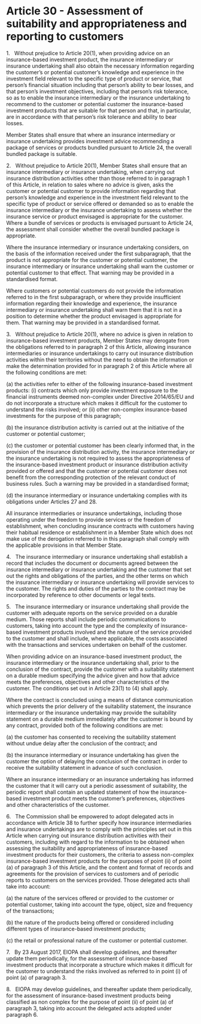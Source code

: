 # Article 30 - Assessment of suitability and appropriateness and reporting to customers


1.   Without prejudice to Article 20(1), when providing advice on an insurance-based investment product, the insurance intermediary or insurance undertaking shall also obtain the necessary information regarding the customer’s or potential customer’s knowledge and experience in the investment field relevant to the specific type of product or service, that person’s financial situation including that person’s ability to bear losses, and that person’s investment objectives, including that person’s risk tolerance, so as to enable the insurance intermediary or the insurance undertaking to recommend to the customer or potential customer the insurance-based investment products that are suitable for that person and that, in particular, are in accordance with that person’s risk tolerance and ability to bear losses.

Member States shall ensure that where an insurance intermediary or insurance undertaking provides investment advice recommending a package of services or products bundled pursuant to Article 24, the overall bundled package is suitable.

2.   Without prejudice to Article 20(1), Member States shall ensure that an insurance intermediary or insurance undertaking, when carrying out insurance distribution activities other than those referred to in paragraph 1 of this Article, in relation to sales where no advice is given, asks the customer or potential customer to provide information regarding that person’s knowledge and experience in the investment field relevant to the specific type of product or service offered or demanded so as to enable the insurance intermediary or the insurance undertaking to assess whether the insurance service or product envisaged is appropriate for the customer. Where a bundle of services or products is envisaged pursuant to Article 24, the assessment shall consider whether the overall bundled package is appropriate.

Where the insurance intermediary or insurance undertaking considers, on the basis of the information received under the first subparagraph, that the product is not appropriate for the customer or potential customer, the insurance intermediary or insurance undertaking shall warn the customer or potential customer to that effect. That warning may be provided in a standardised format.

Where customers or potential customers do not provide the information referred to in the first subparagraph, or where they provide insufficient information regarding their knowledge and experience, the insurance intermediary or insurance undertaking shall warn them that it is not in a position to determine whether the product envisaged is appropriate for them. That warning may be provided in a standardised format.

3.   Without prejudice to Article 20(1), where no advice is given in relation to insurance-based investment products, Member States may derogate from the obligations referred to in paragraph 2 of this Article, allowing insurance intermediaries or insurance undertakings to carry out insurance distribution activities within their territories without the need to obtain the information or make the determination provided for in paragraph 2 of this Article where all the following conditions are met:

(a) the activities refer to either of the following insurance-based investment products: (i) contracts which only provide investment exposure to the financial instruments deemed non-complex under Directive 2014/65/EU and do not incorporate a structure which makes it difficult for the customer to understand the risks involved; or (ii) other non-complex insurance-based investments for the purpose of this paragraph;

(b) the insurance distribution activity is carried out at the initiative of the customer or potential customer;

(c) the customer or potential customer has been clearly informed that, in the provision of the insurance distribution activity, the insurance intermediary or the insurance undertaking is not required to assess the appropriateness of the insurance-based investment product or insurance distribution activity provided or offered and that the customer or potential customer does not benefit from the corresponding protection of the relevant conduct of business rules. Such a warning may be provided in a standardised format;

(d) the insurance intermediary or insurance undertaking complies with its obligations under Articles 27 and 28.

All insurance intermediaries or insurance undertakings, including those operating under the freedom to provide services or the freedom of establishment, when concluding insurance contracts with customers having their habitual residence or establishment in a Member State which does not make use of the derogation referred to in this paragraph shall comply with the applicable provisions in that Member State.

4.   The insurance intermediary or insurance undertaking shall establish a record that includes the document or documents agreed between the insurance intermediary or insurance undertaking and the customer that set out the rights and obligations of the parties, and the other terms on which the insurance intermediary or insurance undertaking will provide services to the customer. The rights and duties of the parties to the contract may be incorporated by reference to other documents or legal texts.

5.   The insurance intermediary or insurance undertaking shall provide the customer with adequate reports on the service provided on a durable medium. Those reports shall include periodic communications to customers, taking into account the type and the complexity of insurance-based investment products involved and the nature of the service provided to the customer and shall include, where applicable, the costs associated with the transactions and services undertaken on behalf of the customer.

When providing advice on an insurance-based investment product, the insurance intermediary or the insurance undertaking shall, prior to the conclusion of the contract, provide the customer with a suitability statement on a durable medium specifying the advice given and how that advice meets the preferences, objectives and other characteristics of the customer. The conditions set out in Article 23(1) to (4) shall apply.

Where the contract is concluded using a means of distance communication which prevents the prior delivery of the suitability statement, the insurance intermediary or the insurance undertaking may provide the suitability statement on a durable medium immediately after the customer is bound by any contract, provided both of the following conditions are met:

(a) the customer has consented to receiving the suitability statement without undue delay after the conclusion of the contract; and

(b) the insurance intermediary or insurance undertaking has given the customer the option of delaying the conclusion of the contract in order to receive the suitability statement in advance of such conclusion.

Where an insurance intermediary or an insurance undertaking has informed the customer that it will carry out a periodic assessment of suitability, the periodic report shall contain an updated statement of how the insurance-based investment product meets the customer’s preferences, objectives and other characteristics of the customer.

6.   The Commission shall be empowered to adopt delegated acts in accordance with Article 38 to further specify how insurance intermediaries and insurance undertakings are to comply with the principles set out in this Article when carrying out insurance distribution activities with their customers, including with regard to the information to be obtained when assessing the suitability and appropriateness of insurance-based investment products for their customers, the criteria to assess non-complex insurance-based investment products for the purposes of point (ii) of point (a) of paragraph 3 of this Article, and the content and format of records and agreements for the provision of services to customers and of periodic reports to customers on the services provided. Those delegated acts shall take into account:

(a) the nature of the services offered or provided to the customer or potential customer, taking into account the type, object, size and frequency of the transactions;

(b) the nature of the products being offered or considered including different types of insurance-based investment products;

(c) the retail or professional nature of the customer or potential customer.

7.   By 23 August 2017, EIOPA shall develop guidelines, and thereafter update them periodically, for the assessment of insurance-based investment products that incorporate a structure which makes it difficult for the customer to understand the risks involved as referred to in point (i) of point (a) of paragraph 3.

8.   EIOPA may develop guidelines, and thereafter update them periodically, for the assessment of insurance-based investment products being classified as non complex for the purpose of point (ii) of point (a) of paragraph 3, taking into account the delegated acts adopted under paragraph 6.
